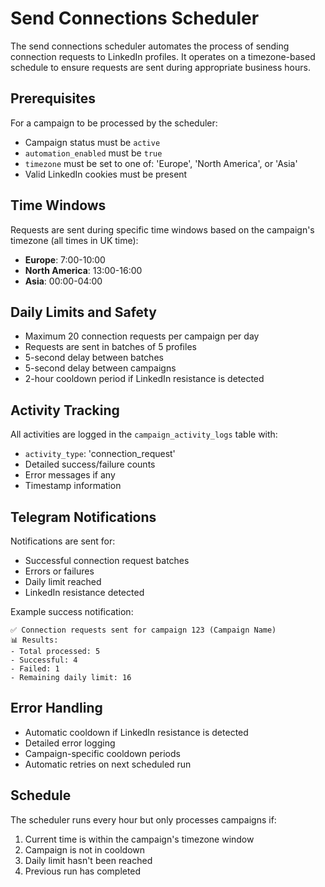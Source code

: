# Send Connections Scheduler

The send connections scheduler automates the process of sending connection requests to LinkedIn profiles. It operates on a timezone-based schedule to ensure requests are sent during appropriate business hours.

## Prerequisites

For a campaign to be processed by the scheduler:
- Campaign status must be `active`
- `automation_enabled` must be `true`
- `timezone` must be set to one of: 'Europe', 'North America', or 'Asia'
- Valid LinkedIn cookies must be present

## Time Windows

Requests are sent during specific time windows based on the campaign's timezone (all times in UK time):

- **Europe**: 7:00-10:00
- **North America**: 13:00-16:00
- **Asia**: 00:00-04:00

## Daily Limits and Safety

- Maximum 20 connection requests per campaign per day
- Requests are sent in batches of 5 profiles
- 5-second delay between batches
- 5-second delay between campaigns
- 2-hour cooldown period if LinkedIn resistance is detected

## Activity Tracking

All activities are logged in the `campaign_activity_logs` table with:
- `activity_type`: 'connection_request'
- Detailed success/failure counts
- Error messages if any
- Timestamp information

## Telegram Notifications

Notifications are sent for:
- Successful connection request batches
- Errors or failures
- Daily limit reached
- LinkedIn resistance detected

Example success notification:
```
✅ Connection requests sent for campaign 123 (Campaign Name)
📊 Results:
- Total processed: 5
- Successful: 4
- Failed: 1
- Remaining daily limit: 16
```

## Error Handling

- Automatic cooldown if LinkedIn resistance is detected
- Detailed error logging
- Campaign-specific cooldown periods
- Automatic retries on next scheduled run

## Schedule

The scheduler runs every hour but only processes campaigns if:
1. Current time is within the campaign's timezone window
2. Campaign is not in cooldown
3. Daily limit hasn't been reached
4. Previous run has completed 